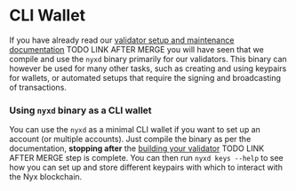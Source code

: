 # CLI Wallet

If you have already read our [validator setup and maintenance documentation]() TODO LINK AFTER MERGE you will have seen that we compile and use the `nyxd` binary primarily for our validators. This binary can however be used for many other tasks, such as creating and using keypairs for wallets, or automated setups that require the signing and broadcasting of transactions.

### Using `nyxd` binary as a CLI wallet
You can use the `nyxd` as a minimal CLI wallet if you want to set up an account (or multiple accounts). Just compile the binary as per the documentation, **stopping after** the [building your validator]() TODO LINK AFTER MERGE step is complete. You can then run `nyxd keys --help` to see how you can set up and store different keypairs with which to interact with the Nyx blockchain.
